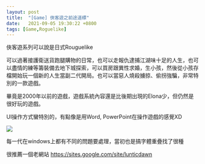 ```yaml
---
layout: post
title:  "[Game] 俠客遊之前途道標"
date:   2021-09-05 19:30:22 +0800
tags: [Game,Roguelike]
---
```


俠客遊系列可以說是日式Rouguelike

可以過著接護衛送貨跑腿購物的日常，也可以走報仇逮捕江湖味十足的人生，也可以盡情的練等籌裝備去地下城探索，可以買房跟異性求婚，生小孩，然後從小孩存檔開始玩一個新的人生當副二代開局。也可以當惡人燒殺擄掠、偷拐強騙，非常特別的一款遊戲。

畢竟是2000年以前的遊戲，遊戲系統內容還是比後期出現的Elona少，但仍然是很好玩的遊戲。

UI操作方式蠻特別的，有點像是用Word, PowerPoint在操作遊戲的感覺XD

![](/Images/Game/Artdink/俠客遊之前途道標.PNG)

每一代在windows上都有不同的問題要處理，當初也是搞字體重疊找了很種

很推薦一個老網站 https://sites.google.com/site/lunticdawn